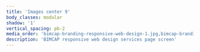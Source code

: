 ```yaml
---
title: 'Images center 9'
body_classes: modular
shadow: '1'
vertical_spacing: pb-2
media_order: 'bimcap-branding-responsive-web-design-1.jpg,bimcap-branding-responsive-web-design-2.jpg'
description: 'BIMCAP responsive web design services page screen'
---
```


